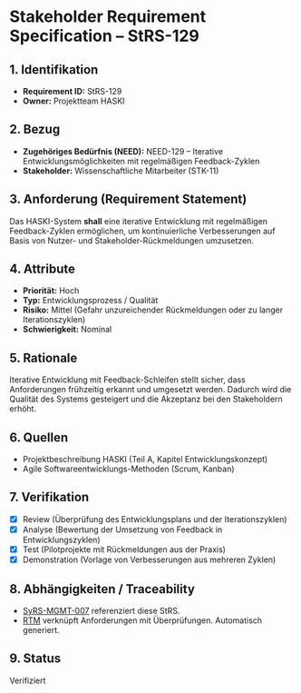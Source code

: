 # Stakeholder Requirement Specification – StRS-129

## 1. Identifikation
- **Requirement ID:** StRS-129
- **Owner:** Projektteam HASKI

## 2. Bezug
- **Zugehöriges Bedürfnis (NEED):** NEED-129 – Iterative Entwicklungsmöglichkeiten mit regelmäßigen Feedback-Zyklen
- **Stakeholder:** Wissenschaftliche Mitarbeiter (STK-11)

## 3. Anforderung (Requirement Statement)
Das HASKI-System **shall** eine iterative Entwicklung mit regelmäßigen Feedback-Zyklen ermöglichen, um kontinuierliche Verbesserungen auf Basis von Nutzer- und Stakeholder-Rückmeldungen umzusetzen.

## 4. Attribute
- **Priorität:** Hoch
- **Typ:** Entwicklungsprozess / Qualität
- **Risiko:** Mittel (Gefahr unzureichender Rückmeldungen oder zu langer Iterationszyklen)
- **Schwierigkeit:** Nominal

## 5. Rationale
Iterative Entwicklung mit Feedback-Schleifen stellt sicher, dass Anforderungen frühzeitig erkannt und umgesetzt werden. Dadurch wird die Qualität des Systems gesteigert und die Akzeptanz bei den Stakeholdern erhöht.

## 6. Quellen
- Projektbeschreibung HASKI (Teil A, Kapitel Entwicklungskonzept)
- Agile Softwareentwicklungs-Methoden (Scrum, Kanban)

## 7. Verifikation
- [x] Review (Überprüfung des Entwicklungsplans und der Iterationszyklen)
- [x] Analyse (Bewertung der Umsetzung von Feedback in Entwicklungszyklen)
- [x] Test (Pilotprojekte mit Rückmeldungen aus der Praxis)
- [x] Demonstration (Vorlage von Verbesserungen aus mehreren Zyklen)

## 8. Abhängigkeiten / Traceability
- [SyRS-MGMT-007](../../system-requirements/SyRS-MGMT-007.md) referenziert diese StRS.
- [RTM](../../rtm/RTM.md) verknüpft Anforderungen mit Überprüfungen. Automatisch generiert.

## 9. Status
Verifiziert
